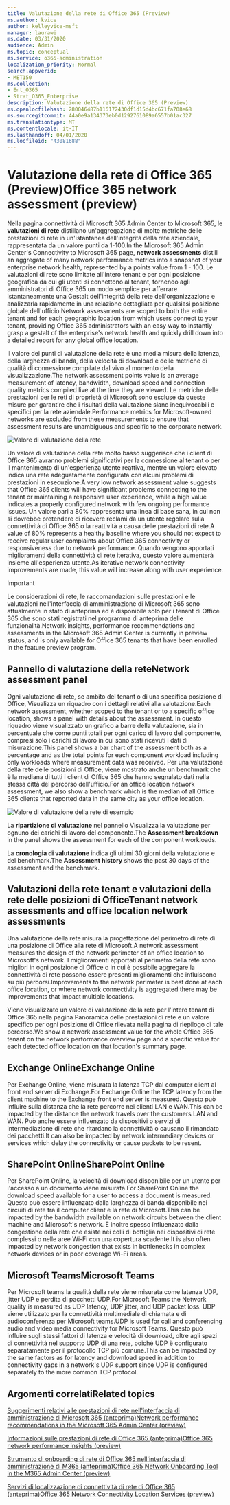 ```yaml
---
title: Valutazione della rete di Office 365 (Preview)
ms.author: kvice
author: kelleyvice-msft
manager: laurawi
ms.date: 03/31/2020
audience: Admin
ms.topic: conceptual
ms.service: o365-administration
localization_priority: Normal
search.appverid:
- MET150
ms.collection:
- Ent_O365
- Strat_O365_Enterprise
description: Valutazione della rete di Office 365 (Preview)
ms.openlocfilehash: 280046487b116172430df1d15d4bc671fa708e68
ms.sourcegitcommit: 44a0e9a134373eb0d1292761089a6557b01ac327
ms.translationtype: MT
ms.contentlocale: it-IT
ms.lasthandoff: 04/01/2020
ms.locfileid: "43081688"
---
```

# <a name="office-365-network-assessment-preview"></a><span data-ttu-id="4e7ef-103">Valutazione della rete di Office 365 (Preview)</span><span class="sxs-lookup"><span data-stu-id="4e7ef-103">Office 365 network assessment (preview)</span></span>

<span data-ttu-id="4e7ef-104">Nella pagina connettività di Microsoft 365 Admin Center to Microsoft 365, le **valutazioni di rete** distillano un'aggregazione di molte metriche delle prestazioni di rete in un'istantanea dell'integrità della rete aziendale, rappresentata da un valore punti da 1-100.</span><span class="sxs-lookup"><span data-stu-id="4e7ef-104">In the Microsoft 365 Admin Center's Connectivity to Microsoft 365 page, **network assessments** distill an aggregate of many network performance metrics into a snapshot of your enterprise network health, represented by a points value from 1 - 100.</span></span> <span data-ttu-id="4e7ef-105">Le valutazioni di rete sono limitate all'intero tenant e per ogni posizione geografica da cui gli utenti si connettono al tenant, fornendo agli amministratori di Office 365 un modo semplice per afferrare istantaneamente una Gestalt dell'integrità della rete dell'organizzazione e analizzarla rapidamente in una relazione dettagliata per qualsiasi posizione globale dell'ufficio.</span><span class="sxs-lookup"><span data-stu-id="4e7ef-105">Network assessments are scoped to both the entire tenant and for each geographic location from which users connect to your tenant, providing Office 365 administrators with an easy way to instantly grasp a gestalt of the enterprise's network health and quickly drill down into a detailed report for any global office location.</span></span>

<span data-ttu-id="4e7ef-106">Il valore dei punti di valutazione della rete è una media misura della latenza, della larghezza di banda, della velocità di download e delle metriche di qualità di connessione compilate dal vivo al momento della visualizzazione.</span><span class="sxs-lookup"><span data-stu-id="4e7ef-106">The network assessment points value is an average measurement of latency, bandwidth, download speed and connection quality metrics compiled live at the time they are viewed.</span></span> <span data-ttu-id="4e7ef-107">Le metriche delle prestazioni per le reti di proprietà di Microsoft sono escluse da queste misure per garantire che i risultati della valutazione siano inequivocabili e specifici per la rete aziendale.</span><span class="sxs-lookup"><span data-stu-id="4e7ef-107">Performance metrics for Microsoft-owned networks are excluded from these measurements to ensure that assessment results are unambiguous and specific to the corporate network.</span></span>

![Valore di valutazione della rete](Media/m365-mac-perf/m365-mac-perf-overview-score-top.png)

<span data-ttu-id="4e7ef-109">Un valore di valutazione della rete molto basso suggerisce che i client di Office 365 avranno problemi significativi per la connessione al tenant o per il mantenimento di un'esperienza utente reattiva, mentre un valore elevato indica una rete adeguatamente configurata con alcuni problemi di prestazioni in esecuzione.</span><span class="sxs-lookup"><span data-stu-id="4e7ef-109">A very low network assessment value suggests that Office 365 clients will have significant problems connecting to the tenant or maintaining a responsive user experience, while a high value indicates a properly configured network with few ongoing performance issues.</span></span> <span data-ttu-id="4e7ef-110">Un valore pari a 80% rappresenta una linea di base sana, in cui non si dovrebbe pretendere di ricevere reclami da un utente regolare sulla connettività di Office 365 o la reattività a causa delle prestazioni di rete.</span><span class="sxs-lookup"><span data-stu-id="4e7ef-110">A value of 80% represents a healthy baseline where you should not expect to receive regular user complaints about Office 365 connectivity or responsiveness due to network performance.</span></span> <span data-ttu-id="4e7ef-111">Quando vengono apportati miglioramenti della connettività di rete iterativa, questo valore aumenterà insieme all'esperienza utente.</span><span class="sxs-lookup"><span data-stu-id="4e7ef-111">As iterative network connectivity improvements are made, this value will increase along with user experience.</span></span>

>[!IMPORTANT]
><span data-ttu-id="4e7ef-112">Le considerazioni di rete, le raccomandazioni sulle prestazioni e le valutazioni nell'interfaccia di amministrazione di Microsoft 365 sono attualmente in stato di anteprima ed è disponibile solo per i tenant di Office 365 che sono stati registrati nel programma di anteprima delle funzionalità.</span><span class="sxs-lookup"><span data-stu-id="4e7ef-112">Network insights, performance recommendations and assessments in the Microsoft 365 Admin Center is currently in preview status, and is only available for Office 365 tenants that have been enrolled in the feature preview program.</span></span>

## <a name="network-assessment-panel"></a><span data-ttu-id="4e7ef-113">Pannello di valutazione della rete</span><span class="sxs-lookup"><span data-stu-id="4e7ef-113">Network assessment panel</span></span>

<span data-ttu-id="4e7ef-114">Ogni valutazione di rete, se ambito del tenant o di una specifica posizione di Office, Visualizza un riquadro con i dettagli relativi alla valutazione.</span><span class="sxs-lookup"><span data-stu-id="4e7ef-114">Each network assessment, whether scoped to the tenant or to a specific office location, shows a panel with details about the assessment.</span></span> <span data-ttu-id="4e7ef-115">In questo riquadro viene visualizzato un grafico a barre della valutazione, sia in percentuale che come punti totali per ogni carico di lavoro del componente, compresi solo i carichi di lavoro in cui sono stati ricevuti i dati di misurazione.</span><span class="sxs-lookup"><span data-stu-id="4e7ef-115">This panel shows a bar chart of the assessment both as a percentage and as the total points for each component workload including only workloads where measurement data was received.</span></span> <span data-ttu-id="4e7ef-116">Per una valutazione della rete delle posizioni di Office, viene mostrato anche un benchmark che è la mediana di tutti i client di Office 365 che hanno segnalato dati nella stessa città del percorso dell'ufficio.</span><span class="sxs-lookup"><span data-stu-id="4e7ef-116">For an office location network assessment, we also show a benchmark which is the median of all Office 365 clients that reported data in the same city as your office location.</span></span>

![Valore di valutazione della rete di esempio](Media/m365-mac-perf/m365-mac-perf-overview-score.png)

<span data-ttu-id="4e7ef-118">La **ripartizione di valutazione** nel pannello Visualizza la valutazione per ognuno dei carichi di lavoro del componente.</span><span class="sxs-lookup"><span data-stu-id="4e7ef-118">The **Assessment breakdown** in the panel shows the assessment for each of the component workloads.</span></span>

<span data-ttu-id="4e7ef-119">La **cronologia di valutazione** indica gli ultimi 30 giorni della valutazione e del benchmark.</span><span class="sxs-lookup"><span data-stu-id="4e7ef-119">The **Assessment history** shows the past 30 days of the assessment and the benchmark.</span></span>

## <a name="tenant-network-assessments-and-office-location-network-assessments"></a><span data-ttu-id="4e7ef-120">Valutazioni della rete tenant e valutazioni della rete delle posizioni di Office</span><span class="sxs-lookup"><span data-stu-id="4e7ef-120">Tenant network assessments and office location network assessments</span></span>

<span data-ttu-id="4e7ef-121">Una valutazione della rete misura la progettazione del perimetro di rete di una posizione di Office alla rete di Microsoft.</span><span class="sxs-lookup"><span data-stu-id="4e7ef-121">A network assessment measures the design of the network perimeter of an office location to Microsoft's network.</span></span> <span data-ttu-id="4e7ef-122">I miglioramenti apportati al perimetro della rete sono migliori in ogni posizione di Office o in cui è possibile aggregare la connettività di rete possono essere presenti miglioramenti che influiscono su più percorsi.</span><span class="sxs-lookup"><span data-stu-id="4e7ef-122">Improvements to the network perimeter is best done at each office location, or where network connectivity is aggregated there may be improvements that impact multiple locations.</span></span>

<span data-ttu-id="4e7ef-123">Viene visualizzato un valore di valutazione della rete per l'intero tenant di Office 365 nella pagina Panoramica delle prestazioni di rete e un valore specifico per ogni posizione di Office rilevata nella pagina di riepilogo di tale percorso.</span><span class="sxs-lookup"><span data-stu-id="4e7ef-123">We show a network assessment value for the whole Office 365 tenant on the network performance overview page and a specific value for each detected office location on that location's summary page.</span></span>

## <a name="exchange-online"></a><span data-ttu-id="4e7ef-124">Exchange Online</span><span class="sxs-lookup"><span data-stu-id="4e7ef-124">Exchange Online</span></span>

<span data-ttu-id="4e7ef-125">Per Exchange Online, viene misurata la latenza TCP dal computer client al front end server di Exchange.</span><span class="sxs-lookup"><span data-stu-id="4e7ef-125">For Exchange Online the TCP latency from the client machine to the Exchange front end server is measured.</span></span> <span data-ttu-id="4e7ef-126">Questo può influire sulla distanza che la rete percorre nei clienti LAN e WAN.</span><span class="sxs-lookup"><span data-stu-id="4e7ef-126">This can be impacted by the distance the network travels over the customers LAN and WAN.</span></span> <span data-ttu-id="4e7ef-127">Può anche essere influenzato da dispositivi o servizi di intermediazione di rete che ritardano la connettività o causano il rimandato dei pacchetti.</span><span class="sxs-lookup"><span data-stu-id="4e7ef-127">It can also be impacted by network intermediary devices or services which delay the connectivity or cause packets to be resent.</span></span>

## <a name="sharepoint-online"></a><span data-ttu-id="4e7ef-128">SharePoint Online</span><span class="sxs-lookup"><span data-stu-id="4e7ef-128">SharePoint Online</span></span>

<span data-ttu-id="4e7ef-129">Per SharePoint Online, la velocità di download disponibile per un utente per l'accesso a un documento viene misurata.</span><span class="sxs-lookup"><span data-stu-id="4e7ef-129">For SharePoint Online the download speed available for a user to access a document is measured.</span></span> <span data-ttu-id="4e7ef-130">Questo può essere influenzato dalla larghezza di banda disponibile nei circuiti di rete tra il computer client e la rete di Microsoft.</span><span class="sxs-lookup"><span data-stu-id="4e7ef-130">This can be impacted by the bandwidth available on network circuits between the client machine and Microsoft's network.</span></span> <span data-ttu-id="4e7ef-131">È inoltre spesso influenzato dalla congestione della rete che esiste nei colli di bottiglia nei dispositivi di rete complessi o nelle aree Wi-Fi con una copertura scadente.</span><span class="sxs-lookup"><span data-stu-id="4e7ef-131">It is also often impacted by network congestion that exists in bottlenecks in complex network devices or in poor coverage Wi-Fi areas.</span></span>

## <a name="microsoft-teams"></a><span data-ttu-id="4e7ef-132">Microsoft Teams</span><span class="sxs-lookup"><span data-stu-id="4e7ef-132">Microsoft Teams</span></span>

<span data-ttu-id="4e7ef-133">Per Microsoft teams la qualità della rete viene misurata come latenza UDP, jitter UDP e perdita di pacchetti UDP.</span><span class="sxs-lookup"><span data-stu-id="4e7ef-133">For Microsoft Teams the Network quality is measured as UDP latency, UDP jitter, and UDP packet loss.</span></span> <span data-ttu-id="4e7ef-134">UDP viene utilizzato per la connettività multimediale di chiamata e di audioconferenza per Microsoft teams.</span><span class="sxs-lookup"><span data-stu-id="4e7ef-134">UDP is used for call and conferencing audio and video media connectivity for Microsoft Teams.</span></span> <span data-ttu-id="4e7ef-135">Questo può influire sugli stessi fattori di latenza e velocità di download, oltre agli spazi di connettività nel supporto UDP di una rete, poiché UDP è configurato separatamente per il protocollo TCP più comune.</span><span class="sxs-lookup"><span data-stu-id="4e7ef-135">This can be impacted by the same factors as for latency and download speed in addition to connectivity gaps in a network's UDP support since UDP is configured separately to the more common TCP protocol.</span></span>

## <a name="related-topics"></a><span data-ttu-id="4e7ef-136">Argomenti correlati</span><span class="sxs-lookup"><span data-stu-id="4e7ef-136">Related topics</span></span>

[<span data-ttu-id="4e7ef-137">Suggerimenti relativi alle prestazioni di rete nell'interfaccia di amministrazione di Microsoft 365 (anteprima)</span><span class="sxs-lookup"><span data-stu-id="4e7ef-137">Network performance recommendations in the Microsoft 365 Admin Center (preview)</span></span>](office-365-network-mac-perf-overview.md)

[<span data-ttu-id="4e7ef-138">Informazioni sulle prestazioni di rete di Office 365 (anteprima)</span><span class="sxs-lookup"><span data-stu-id="4e7ef-138">Office 365 network performance insights (preview)</span></span>](office-365-network-mac-perf-insights.md)

[<span data-ttu-id="4e7ef-139">Strumento di onboarding di rete di Office 365 nell'interfaccia di amministrazione di M365 (anteprima)</span><span class="sxs-lookup"><span data-stu-id="4e7ef-139">Office 365 Network Onboarding Tool in the M365 Admin Center (preview)</span></span>](office-365-network-mac-perf-onboarding-tool.md)

[<span data-ttu-id="4e7ef-140">Servizi di localizzazione di connettività di rete di Office 365 (anteprima)</span><span class="sxs-lookup"><span data-stu-id="4e7ef-140">Office 365 Network Connectivity Location Services (preview)</span></span>](office-365-network-mac-location-services.md)
